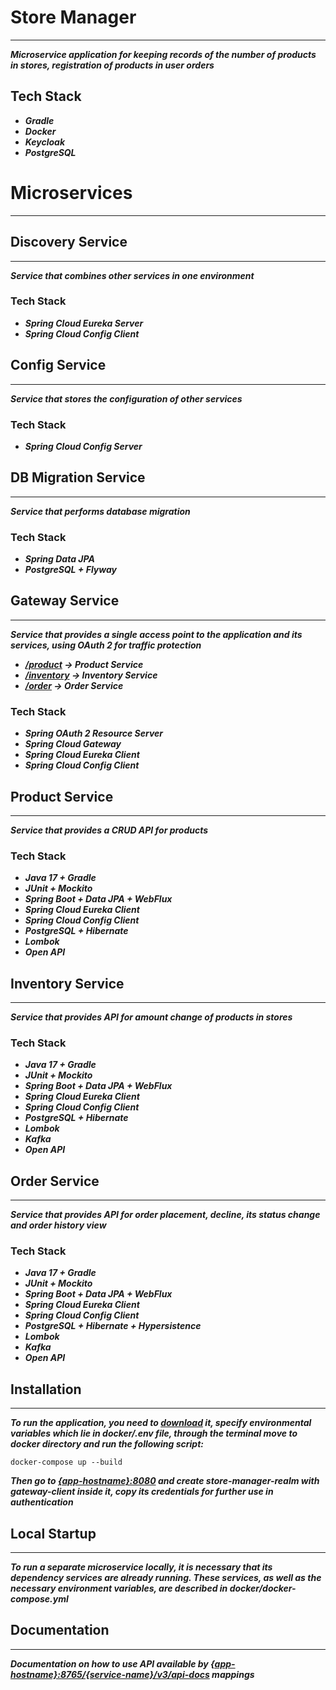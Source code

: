 # Store Manager

___
***Microservice application for keeping records of the number of products in stores, registration of products in user orders***

## Tech Stack

* ***Gradle***
* ***Docker***
* ***Keycloak***
* ***PostgreSQL***

# Microservices

---

## Discovery Service

---

***Service that combines other services in one environment***

### Tech Stack

* ***Spring Cloud Eureka Server***
* ***Spring Cloud Config Client***

## Config Service

---

***Service that stores the configuration of other services***

### Tech Stack

* ***Spring Cloud Config Server***

## DB Migration Service

---

***Service that performs database migration***

### Tech Stack

* ***Spring Data JPA***
* ***PostgreSQL + Flyway***

## Gateway Service

---

***Service that provides a single access point to the application and its services, using OAuth 2 for traffic protection***
* ***<ins>/product</ins> -> Product Service***
* ***<ins>/inventory</ins> -> Inventory Service***
* ***<ins>/order</ins> -> Order Service***

### Tech Stack

* ***Spring OAuth 2 Resource Server***
* ***Spring Cloud Gateway***
* ***Spring Cloud Eureka Client***
* ***Spring Cloud Config Client***

## Product Service

---

***Service that provides a CRUD API for products***

### Tech Stack

* ***Java 17 + Gradle***
* ***JUnit + Mockito***
* ***Spring Boot + Data JPA + WebFlux***
* ***Spring Cloud Eureka Client***
* ***Spring Cloud Config Client***
* ***PostgreSQL + Hibernate***
* ***Lombok***
* ***Open API***

## Inventory Service

---

***Service that provides API for amount change of products in stores***

### Tech Stack

* ***Java 17 + Gradle***
* ***JUnit + Mockito***
* ***Spring Boot + Data JPA + WebFlux***
* ***Spring Cloud Eureka Client***
* ***Spring Cloud Config Client***
* ***PostgreSQL + Hibernate***
* ***Lombok***
* ***Kafka***
* ***Open API***


## Order Service

---

***Service that provides API for order placement, decline, its status change and order history view***

### Tech Stack

* ***Java 17 + Gradle***
* ***JUnit + Mockito***
* ***Spring Boot + Data JPA + WebFlux***
* ***Spring Cloud Eureka Client***
* ***Spring Cloud Config Client***
* ***PostgreSQL + Hibernate + Hypersistence***
* ***Lombok***
* ***Kafka***
* ***Open API***

## Installation

___
***To run the application,
you need to [download](https://github.com/iZouiR/store-manager/releases) it,
specify environmental variables which lie in docker/.env file,
through the terminal move to docker directory and run the following script:***

```
docker-compose up --build
```

***Then go to <ins>{app-hostname}:8080</ins> and create store-manager-realm with gateway-client inside it, copy its credentials for further use in authentication***

## Local Startup

---

***To run a separate microservice locally, it is necessary that its dependency services are already running. These services, as well as the necessary environment variables, are described in docker/docker-compose.yml***

## Documentation

---

***Documentation on how to use API
available by <ins>{app-hostname}:8765/{service-name}/v3/api-docs</ins> mappings***
